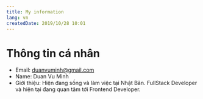 ```yaml
---
title: My information
lang: vn
createdDate: 2019/10/28 10:01
---
```

# Thông tin cá nhân

* Email: duanvuminh@gmail.com
* Name: Duan Vu Minh
* Giới thiệu: Hiện đang sống và làm việc tại Nhật Bản. FullStack Developer và hiện tại đang quan tâm tới Frontend Developer.